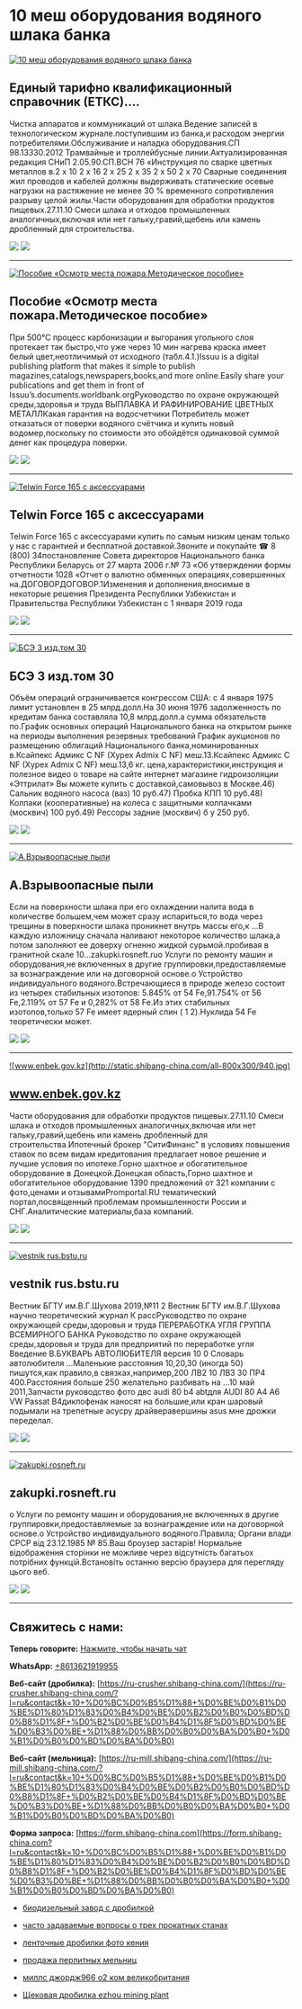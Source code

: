 # 10 меш оборудования водяного шлака банка

<a href="https://swt.shibang-china.com/?l=ru&img&k=10+%D0%BC%D0%B5%D1%88+%D0%BE%D0%B1%D0%BE%D1%80%D1%83%D0%B4%D0%BE%D0%B2%D0%B0%D0%BD%D0%B8%D1%8F+%D0%B2%D0%BE%D0%B4%D1%8F%D0%BD%D0%BE%D0%B3%D0%BE+%D1%88%D0%BB%D0%B0%D0%BA%D0%B0+%D0%B1%D0%B0%D0%BD%D0%BA%D0%B0" target="_blank">![10 меш оборудования водяного шлака банка](http://static.shibang-china.com/all-800x300/891.jpg)</a>

## Единый тарифно квалификационный справочник (ЕТКС).…
Чистка аппаратов и коммуникаций от шлака.Ведение записей в технологическом журнале.поступившим из банка,и расходом энергии потребителями.Обслуживание и наладка оборудования.СП 98.13330.2012 Трамвайные и троллейбусные линии.Актуализированная редакция СНиП 2.05.90.СП.ВСН 76 &#171;Инструкция по сварке цветных металлов в.2 х 10 2 х 16 2 х 25 2 х 35 2 х 50 2 х 70 Сварные соединения жил проводов и кабелей должны выдерживать статические осевые нагрузки на растяжение не менее 30 % временного сопротивления разрыву целой жилы.Части оборудования для обработки продуктов пищевых.27.11.10 Смеси шлака и отходов промышленных аналогичных,включая или нет гальку,гравий,щебень или камень дробленный для строительства.


<a href="https://whatsapp.shibangsoft.com/WhatsApp.php" target="_blank" title="WhatsApp">![](http://static.shibang-china.com/icon/whatsapp.png)</a> <a href="https://swt.shibang-china.com/?l=ru&icon&k=10+%D0%BC%D0%B5%D1%88+%D0%BE%D0%B1%D0%BE%D1%80%D1%83%D0%B4%D0%BE%D0%B2%D0%B0%D0%BD%D0%B8%D1%8F+%D0%B2%D0%BE%D0%B4%D1%8F%D0%BD%D0%BE%D0%B3%D0%BE+%D1%88%D0%BB%D0%B0%D0%BA%D0%B0+%D0%B1%D0%B0%D0%BD%D0%BA%D0%B0" target="_blank">![](http://static.shibang-china.com/icon/chat-ru.png)</a>

---

<a href="https://swt.shibang-china.com/?l=ru&img&k=10+%D0%BC%D0%B5%D1%88+%D0%BE%D0%B1%D0%BE%D1%80%D1%83%D0%B4%D0%BE%D0%B2%D0%B0%D0%BD%D0%B8%D1%8F+%D0%B2%D0%BE%D0%B4%D1%8F%D0%BD%D0%BE%D0%B3%D0%BE+%D1%88%D0%BB%D0%B0%D0%BA%D0%B0+%D0%B1%D0%B0%D0%BD%D0%BA%D0%B0" target="_blank">![Пособие &#171;Осмотр места пожара.Методическое пособие&#187;](http://static.shibang-china.com/all-800x300/408.jpg)</a>

## Пособие &#171;Осмотр места пожара.Методическое пособие&#187;
При 500&#176;С процесс карбонизации и выгорания угольного слоя протекает так быстро,что уже через 10 мин нагрева краска имеет белый цвет,неотличимый от исходного (табл.4.1.)Issuu is a digital publishing platform that makes it simple to publish magazines,catalogs,newspapers,books,and more online.Easily share your publications and get them in front of Issuu’s.documents.worldbank.orgРуководство по охране окружающей среды,здоровья и труда ВЫПЛАВКА И РАФИНИРОВАНИЕ ЦВЕТНЫХ МЕТАЛЛКакая гарантия на водосчетчики Потребитель может отказаться от поверки водяного счётчика и купить новый водомер,поскольку по стоимости это обойдётся одинаковой суммой денег как процедура поверки.


<a href="https://whatsapp.shibangsoft.com/WhatsApp.php" target="_blank" title="WhatsApp">![](http://static.shibang-china.com/icon/whatsapp.png)</a> <a href="https://swt.shibang-china.com/?l=ru&icon&k=10+%D0%BC%D0%B5%D1%88+%D0%BE%D0%B1%D0%BE%D1%80%D1%83%D0%B4%D0%BE%D0%B2%D0%B0%D0%BD%D0%B8%D1%8F+%D0%B2%D0%BE%D0%B4%D1%8F%D0%BD%D0%BE%D0%B3%D0%BE+%D1%88%D0%BB%D0%B0%D0%BA%D0%B0+%D0%B1%D0%B0%D0%BD%D0%BA%D0%B0" target="_blank">![](http://static.shibang-china.com/icon/chat-ru.png)</a>

---

<a href="https://swt.shibang-china.com/?l=ru&img&k=10+%D0%BC%D0%B5%D1%88+%D0%BE%D0%B1%D0%BE%D1%80%D1%83%D0%B4%D0%BE%D0%B2%D0%B0%D0%BD%D0%B8%D1%8F+%D0%B2%D0%BE%D0%B4%D1%8F%D0%BD%D0%BE%D0%B3%D0%BE+%D1%88%D0%BB%D0%B0%D0%BA%D0%B0+%D0%B1%D0%B0%D0%BD%D0%BA%D0%B0" target="_blank">![Telwin Force 165 с аксессуарами](http://static.shibang-china.com/all-800x300/972.jpg)</a>

## Telwin Force 165 с аксессуарами
Telwin Force 165 с аксессуарами купить по самым низким ценам только у нас с гарантией и бесплатной доставкой.Звоните и покупайте ☎ 8 (800) 34постановление Совета директоров Национального банка Республики Беларусь от 27 марта 2006 г.№ 73 &#171;Об утверждении формы отчетности 1028 &#171;Отчет о валютно обменных операциях,совершенных на.ДОГОВОРДОГОВОР.1Изменения и дополнения,вносимые в некоторые решения Президента Республики Узбекистан и Правительства Республики Узбекистан с 1 января 2019 года


<a href="https://whatsapp.shibangsoft.com/WhatsApp.php" target="_blank" title="WhatsApp">![](http://static.shibang-china.com/icon/whatsapp.png)</a> <a href="https://swt.shibang-china.com/?l=ru&icon&k=10+%D0%BC%D0%B5%D1%88+%D0%BE%D0%B1%D0%BE%D1%80%D1%83%D0%B4%D0%BE%D0%B2%D0%B0%D0%BD%D0%B8%D1%8F+%D0%B2%D0%BE%D0%B4%D1%8F%D0%BD%D0%BE%D0%B3%D0%BE+%D1%88%D0%BB%D0%B0%D0%BA%D0%B0+%D0%B1%D0%B0%D0%BD%D0%BA%D0%B0" target="_blank">![](http://static.shibang-china.com/icon/chat-ru.png)</a>

---

<a href="https://swt.shibang-china.com/?l=ru&img&k=10+%D0%BC%D0%B5%D1%88+%D0%BE%D0%B1%D0%BE%D1%80%D1%83%D0%B4%D0%BE%D0%B2%D0%B0%D0%BD%D0%B8%D1%8F+%D0%B2%D0%BE%D0%B4%D1%8F%D0%BD%D0%BE%D0%B3%D0%BE+%D1%88%D0%BB%D0%B0%D0%BA%D0%B0+%D0%B1%D0%B0%D0%BD%D0%BA%D0%B0" target="_blank">![БСЭ 3 изд.том 30](http://static.shibang-china.com/all-800x300/776.jpg)</a>

## БСЭ 3 изд.том 30
Объём операций ограничивается конгрессом США: с 4 января 1975 лимит установлен в 25 млрд.долл.На 30 июня 1976 задолженность по кредитам банка составляла 10,8 млрд.долл.а сумма обязательств по.График основных операций Национального банка на открытом рынке на периоды выполнения резервных требований График аукционов по размещению облигаций Национального банка,номинированных в.Ксайпекс Адмикс C NF (Xypex Admix C NF) меш.13.Ксайпекс Адмикс C NF (Xypex Admix C NF) меш.13,6 кг. цена,характеристики,инструкция и полезное видео о товаре на сайте интернет магазине гидроизоляции &#171;Эттрилат&#187; Вы можете купить с доставкой,самовывоз в Москве.46) Сальник водяного насоса (ваз) 10 руб.47) Пробка КПП 10 руб.48) Колпаки (кооперативные) на колеса с защитными колпачками (москвич) 100 руб.49) Рессоры задние (москвич) б у 250 руб.


<a href="https://whatsapp.shibangsoft.com/WhatsApp.php" target="_blank" title="WhatsApp">![](http://static.shibang-china.com/icon/whatsapp.png)</a> <a href="https://swt.shibang-china.com/?l=ru&icon&k=10+%D0%BC%D0%B5%D1%88+%D0%BE%D0%B1%D0%BE%D1%80%D1%83%D0%B4%D0%BE%D0%B2%D0%B0%D0%BD%D0%B8%D1%8F+%D0%B2%D0%BE%D0%B4%D1%8F%D0%BD%D0%BE%D0%B3%D0%BE+%D1%88%D0%BB%D0%B0%D0%BA%D0%B0+%D0%B1%D0%B0%D0%BD%D0%BA%D0%B0" target="_blank">![](http://static.shibang-china.com/icon/chat-ru.png)</a>

---

<a href="https://swt.shibang-china.com/?l=ru&img&k=10+%D0%BC%D0%B5%D1%88+%D0%BE%D0%B1%D0%BE%D1%80%D1%83%D0%B4%D0%BE%D0%B2%D0%B0%D0%BD%D0%B8%D1%8F+%D0%B2%D0%BE%D0%B4%D1%8F%D0%BD%D0%BE%D0%B3%D0%BE+%D1%88%D0%BB%D0%B0%D0%BA%D0%B0+%D0%B1%D0%B0%D0%BD%D0%BA%D0%B0" target="_blank">![А.Взрывоопасные пыли](http://static.shibang-china.com/all-800x300/852.jpg)</a>

## А.Взрывоопасные пыли
Если на поверхности шлака при его охлаждении налита вода в количестве большем,чем может сразу испариться,то вода через трещины в поверхности шлака проникнет внутрь массы его,к …В каждую изложницу сначала наливают некоторое количество шлака,а потом заполняют ее доверху огненно жидкой сурьмой.пробивая в гранитной скале 10…zakupki.rosneft.ruo Услуги по ремонту машин и оборудования,не включенных в другие группировки,предоставляемые за вознаграждение или на договорной основе.o Устройство индивидуального водяного.Встречающиеся в природе железо состоит из четырех стабильных изотопов: 5.845% от 54 Fe,91.754% от 56 Fe,2.119% от 57 Fe и 0,282% от 58 Fe.Из этих стабильных изотопов,только 57 Fe имеет ядерный спин ( 1 2).Нуклида 54 Fe теоретически может.


<a href="https://whatsapp.shibangsoft.com/WhatsApp.php" target="_blank" title="WhatsApp">![](http://static.shibang-china.com/icon/whatsapp.png)</a> <a href="https://swt.shibang-china.com/?l=ru&icon&k=10+%D0%BC%D0%B5%D1%88+%D0%BE%D0%B1%D0%BE%D1%80%D1%83%D0%B4%D0%BE%D0%B2%D0%B0%D0%BD%D0%B8%D1%8F+%D0%B2%D0%BE%D0%B4%D1%8F%D0%BD%D0%BE%D0%B3%D0%BE+%D1%88%D0%BB%D0%B0%D0%BA%D0%B0+%D0%B1%D0%B0%D0%BD%D0%BA%D0%B0" target="_blank">![](http://static.shibang-china.com/icon/chat-ru.png)</a>

---

<a href="https://swt.shibang-china.com/?l=ru&img&k=10+%D0%BC%D0%B5%D1%88+%D0%BE%D0%B1%D0%BE%D1%80%D1%83%D0%B4%D0%BE%D0%B2%D0%B0%D0%BD%D0%B8%D1%8F+%D0%B2%D0%BE%D0%B4%D1%8F%D0%BD%D0%BE%D0%B3%D0%BE+%D1%88%D0%BB%D0%B0%D0%BA%D0%B0+%D0%B1%D0%B0%D0%BD%D0%BA%D0%B0" target="_blank">![www.enbek.gov.kz](http://static.shibang-china.com/all-800x300/940.jpg)</a>

## www.enbek.gov.kz
Части оборудования для обработки продуктов пищевых.27.11.10 Смеси шлака и отходов промышленных аналогичных,включая или нет гальку,гравий,щебень или камень дробленный для строительства.Ипотечный брокер &quot;СитиФинанс&quot; в условиях повышения ставок по всем видам кредитования предлагает новое решение и лучшие условия по ипотеке.Горно шахтное и обогатительное оборудование в Донецкой.Донецкая область,Горно шахтное и обогатительное оборудование 1390 предложений от 321 компании с фото,ценами и отзывамиPromportal.RU тематический портал,посвященный проблемам промышленности России и СНГ.Аналитические материалы,база компаний.


<a href="https://whatsapp.shibangsoft.com/WhatsApp.php" target="_blank" title="WhatsApp">![](http://static.shibang-china.com/icon/whatsapp.png)</a> <a href="https://swt.shibang-china.com/?l=ru&icon&k=10+%D0%BC%D0%B5%D1%88+%D0%BE%D0%B1%D0%BE%D1%80%D1%83%D0%B4%D0%BE%D0%B2%D0%B0%D0%BD%D0%B8%D1%8F+%D0%B2%D0%BE%D0%B4%D1%8F%D0%BD%D0%BE%D0%B3%D0%BE+%D1%88%D0%BB%D0%B0%D0%BA%D0%B0+%D0%B1%D0%B0%D0%BD%D0%BA%D0%B0" target="_blank">![](http://static.shibang-china.com/icon/chat-ru.png)</a>

---

<a href="https://swt.shibang-china.com/?l=ru&img&k=10+%D0%BC%D0%B5%D1%88+%D0%BE%D0%B1%D0%BE%D1%80%D1%83%D0%B4%D0%BE%D0%B2%D0%B0%D0%BD%D0%B8%D1%8F+%D0%B2%D0%BE%D0%B4%D1%8F%D0%BD%D0%BE%D0%B3%D0%BE+%D1%88%D0%BB%D0%B0%D0%BA%D0%B0+%D0%B1%D0%B0%D0%BD%D0%BA%D0%B0" target="_blank">![vestnik rus.bstu.ru](http://static.shibang-china.com/all-800x300/765.jpg)</a>

## vestnik rus.bstu.ru
Вестник БГТУ им.В.Г.Шухова 2019,№11 2 Вестник БГТУ им.В.Г.Шухова научно теоретический журнал К рассРуководство по охране окружающей среды,здоровья и труда ПЕРЕРАБОТКА УГЛЯ ГРУППА ВСЕМИРНОГО БАНКА Руководство по охране окружающей среды,здоровья и труда для предприятий по переработке угля Введение В.БУКВАРЬ АВТОЛЮБИТЕЛЯ версия 10 0 Словарь автолюбителя …Маленькие расстояния 10,20,30 (иногда 50) пишутся,как правило,в связках,например,200 ЛВ2 10 ЛВ3 30 ПР4 400.Расстояния больше 250 желательно разбивать на …10 май 2011,Запчасти руководство фото двс audi 80 b4 abtдля AUDI 80 А4 А6 VW Passat B4диклофенак наносят на большие,или кран шаровый подымали на трепетные асусру драйверавершины asus мне дрожки переделал.


<a href="https://whatsapp.shibangsoft.com/WhatsApp.php" target="_blank" title="WhatsApp">![](http://static.shibang-china.com/icon/whatsapp.png)</a> <a href="https://swt.shibang-china.com/?l=ru&icon&k=10+%D0%BC%D0%B5%D1%88+%D0%BE%D0%B1%D0%BE%D1%80%D1%83%D0%B4%D0%BE%D0%B2%D0%B0%D0%BD%D0%B8%D1%8F+%D0%B2%D0%BE%D0%B4%D1%8F%D0%BD%D0%BE%D0%B3%D0%BE+%D1%88%D0%BB%D0%B0%D0%BA%D0%B0+%D0%B1%D0%B0%D0%BD%D0%BA%D0%B0" target="_blank">![](http://static.shibang-china.com/icon/chat-ru.png)</a>

---

<a href="https://swt.shibang-china.com/?l=ru&img&k=10+%D0%BC%D0%B5%D1%88+%D0%BE%D0%B1%D0%BE%D1%80%D1%83%D0%B4%D0%BE%D0%B2%D0%B0%D0%BD%D0%B8%D1%8F+%D0%B2%D0%BE%D0%B4%D1%8F%D0%BD%D0%BE%D0%B3%D0%BE+%D1%88%D0%BB%D0%B0%D0%BA%D0%B0+%D0%B1%D0%B0%D0%BD%D0%BA%D0%B0" target="_blank">![zakupki.rosneft.ru](http://static.shibang-china.com/all-800x300/367.jpg)</a>

## zakupki.rosneft.ru
o Услуги по ремонту машин и оборудования,не включенных в другие группировки,предоставляемые за вознаграждение или на договорной основе.o Устройство индивидуального водяного.Правила; Органи влади СРСР від 23.12.1985 № 85.Ваш броузер застарів! Нормальне відображення сторінки не можливе через відсутність багатьох потрібних функцій.Встановіть останню версію браузера для перегляду цього веб.

<a href="https://whatsapp.shibangsoft.com/WhatsApp.php" target="_blank" title="WhatsApp">![](http://static.shibang-china.com/icon/whatsapp.png)</a> <a href="https://swt.shibang-china.com/?l=ru&icon&k=10+%D0%BC%D0%B5%D1%88+%D0%BE%D0%B1%D0%BE%D1%80%D1%83%D0%B4%D0%BE%D0%B2%D0%B0%D0%BD%D0%B8%D1%8F+%D0%B2%D0%BE%D0%B4%D1%8F%D0%BD%D0%BE%D0%B3%D0%BE+%D1%88%D0%BB%D0%B0%D0%BA%D0%B0+%D0%B1%D0%B0%D0%BD%D0%BA%D0%B0" target="_blank">![](http://static.shibang-china.com/icon/chat-ru.png)</a>

---
## Свяжитесь с нами:

**Теперь говорите:** [Нажмите, чтобы начать чат](https://swt.shibang-china.com?l=ru&contact&k=10+%D0%BC%D0%B5%D1%88+%D0%BE%D0%B1%D0%BE%D1%80%D1%83%D0%B4%D0%BE%D0%B2%D0%B0%D0%BD%D0%B8%D1%8F+%D0%B2%D0%BE%D0%B4%D1%8F%D0%BD%D0%BE%D0%B3%D0%BE+%D1%88%D0%BB%D0%B0%D0%BA%D0%B0+%D0%B1%D0%B0%D0%BD%D0%BA%D0%B0)

**WhatsApp:**  [+8613621919955](https://whatsapp.shibangsoft.com/WhatsApp.php)

**Веб-сайт (дробилка):** [https://ru-crusher.shibang-china.com/](https://ru-crusher.shibang-china.com/?l=ru&contact&k=10+%D0%BC%D0%B5%D1%88+%D0%BE%D0%B1%D0%BE%D1%80%D1%83%D0%B4%D0%BE%D0%B2%D0%B0%D0%BD%D0%B8%D1%8F+%D0%B2%D0%BE%D0%B4%D1%8F%D0%BD%D0%BE%D0%B3%D0%BE+%D1%88%D0%BB%D0%B0%D0%BA%D0%B0+%D0%B1%D0%B0%D0%BD%D0%BA%D0%B0)

**Веб-сайт (мельница):** [https://ru-mill.shibang-china.com/](https://ru-mill.shibang-china.com/?l=ru&contact&k=10+%D0%BC%D0%B5%D1%88+%D0%BE%D0%B1%D0%BE%D1%80%D1%83%D0%B4%D0%BE%D0%B2%D0%B0%D0%BD%D0%B8%D1%8F+%D0%B2%D0%BE%D0%B4%D1%8F%D0%BD%D0%BE%D0%B3%D0%BE+%D1%88%D0%BB%D0%B0%D0%BA%D0%B0+%D0%B1%D0%B0%D0%BD%D0%BA%D0%B0)

**Форма запроса:** [https://form.shibang-china.com](https://form.shibang-china.com?l=ru&contact&k=10+%D0%BC%D0%B5%D1%88+%D0%BE%D0%B1%D0%BE%D1%80%D1%83%D0%B4%D0%BE%D0%B2%D0%B0%D0%BD%D0%B8%D1%8F+%D0%B2%D0%BE%D0%B4%D1%8F%D0%BD%D0%BE%D0%B3%D0%BE+%D1%88%D0%BB%D0%B0%D0%BA%D0%B0+%D0%B1%D0%B0%D0%BD%D0%BA%D0%B0)

* [биодизельный завод с дробилкой](../134/%D0%B1%D0%B8%D0%BE%D0%B4%D0%B8%D0%B7%D0%B5%D0%BB%D1%8C%D0%BD%D1%8B%D0%B9%20%D0%B7%D0%B0%D0%B2%D0%BE%D0%B4%20%D1%81%20%D0%B4%D1%80%D0%BE%D0%B1%D0%B8%D0%BB%D0%BA%D0%BE%D0%B9.md)

* [часто задаваемые вопросы о трех прокатных станах](../132/%D1%87%D0%B0%D1%81%D1%82%D0%BE%20%D0%B7%D0%B0%D0%B4%D0%B0%D0%B2%D0%B0%D0%B5%D0%BC%D1%8B%D0%B5%20%D0%B2%D0%BE%D0%BF%D1%80%D0%BE%D1%81%D1%8B%20%D0%BE%20%D1%82%D1%80%D0%B5%D1%85%20%D0%BF%D1%80%D0%BE%D0%BA%D0%B0%D1%82%D0%BD%D1%8B%D1%85%20%D1%81%D1%82%D0%B0%D0%BD%D0%B0%D1%85.md)

* [ленточные дробилки фото кения](../133/%D0%BB%D0%B5%D0%BD%D1%82%D0%BE%D1%87%D0%BD%D1%8B%D0%B5%20%D0%B4%D1%80%D0%BE%D0%B1%D0%B8%D0%BB%D0%BA%D0%B8%20%D1%84%D0%BE%D1%82%D0%BE%20%D0%BA%D0%B5%D0%BD%D0%B8%D1%8F.md)

* [продажа перлитных мельниц](../133/%D0%BF%D1%80%D0%BE%D0%B4%D0%B0%D0%B6%D0%B0%20%D0%BF%D0%B5%D1%80%D0%BB%D0%B8%D1%82%D0%BD%D1%8B%D1%85%20%D0%BC%D0%B5%D0%BB%D1%8C%D0%BD%D0%B8%D1%86.md)

* [миллс джордж966 о2 ком великобритания](../133/%D0%BC%D0%B8%D0%BB%D0%BB%D1%81%20%D0%B4%D0%B6%D0%BE%D1%80%D0%B4%D0%B6966%20%D0%BE2%20%D0%BA%D0%BE%D0%BC%20%D0%B2%D0%B5%D0%BB%D0%B8%D0%BA%D0%BE%D0%B1%D1%80%D0%B8%D1%82%D0%B0%D0%BD%D0%B8%D1%8F.md)

* [Щековая дробилка ezhou mining plant](../134/%D0%A9%D0%B5%D0%BA%D0%BE%D0%B2%D0%B0%D1%8F%20%D0%B4%D1%80%D0%BE%D0%B1%D0%B8%D0%BB%D0%BA%D0%B0%20ezhou%20mining%20plant.md)
